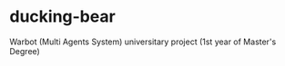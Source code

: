 ducking-bear
============

Warbot (Multi Agents System) universitary project (1st year of Master's Degree)
